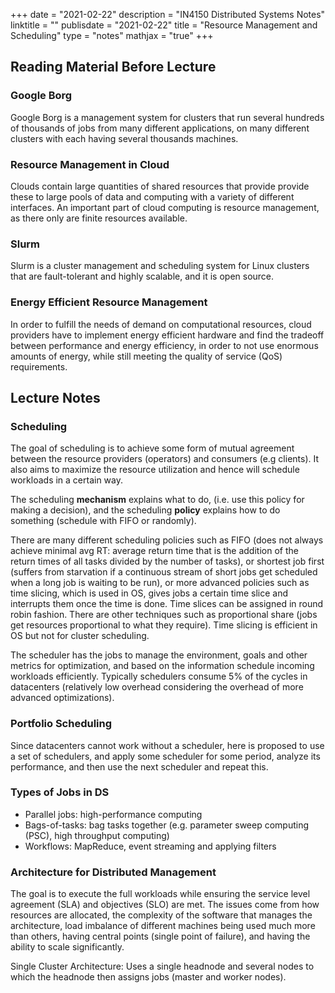 +++
date = "2021-02-22"
description = "IN4150 Distributed Systems Notes"
linktitle = ""
publisdate = "2021-02-22"
title = "Resource Management and Scheduling"
type = "notes"
mathjax = "true"
+++

## Reading Material Before Lecture

### Google Borg

Google Borg is a management system for clusters that run several hundreds of thousands of jobs from many different applications, on many different clusters with each having several thousands machines.

### Resource Management in Cloud

Clouds contain large quantities of shared resources that provide provide these to large pools of data and computing  with a variety of different interfaces. An important part of cloud computing is resource management, as there only are finite resources available.

### Slurm

Slurm is a cluster management and scheduling system for Linux clusters that are fault-tolerant and highly scalable, and it is open source.

### Energy Efficient Resource Management

In order to fulfill the needs of demand on computational resources, cloud providers have to implement energy efficient hardware and find the tradeoff between performance and energy efficiency, in order to not use enormous amounts of energy, while still meeting the quality of service (QoS) requirements.

## Lecture Notes

### Scheduling

The goal of scheduling is to achieve some form of mutual agreement between the resource providers (operators) and consumers (e.g clients). It also aims to maximize the resource utilization and hence will schedule workloads in a certain way.

The scheduling **mechanism** explains what to do, (i.e. use this policy for making a decision), and the scheduling **policy** explains how to do something (schedule with FIFO or randomly).

There are many different scheduling policies such as FIFO (does not always achieve minimal avg RT: average return time that is the addition of the return times of all tasks divided by the number of tasks), or shortest job first (suffers from starvation if a continuous stream of short jobs get scheduled when a long job is waiting to be run), or more advanced policies such as time slicing, which is used in OS, gives jobs a certain time slice and interrupts them once the time is done. Time slices can be assigned in round robin fashion. There are other techniques such as proportional share (jobs get resources proportional to what they require). Time slicing is efficient in OS but not for cluster scheduling.

The scheduler has the jobs to manage the environment, goals and other metrics for optimization, and based on the information schedule incoming workloads efficiently. Typically schedulers consume 5% of the cycles in datacenters (relatively low overhead considering the overhead of more advanced optimizations).

### Portfolio Scheduling

Since datacenters cannot work without a scheduler, here is proposed to use a set of schedulers, and apply some scheduler for some period, analyze its performance, and then use the next scheduler and repeat this.

### Types of Jobs in DS

- Parallel jobs: high-performance computing
- Bags-of-tasks: bag tasks together (e.g. parameter sweep computing (PSC), high throughput computing)
- Workflows: MapReduce, event streaming and applying filters

### Architecture for Distributed Management

The goal is to execute the full workloads while ensuring the service level agreement (SLA) and objectives (SLO) are met. The issues come from how resources are allocated, the complexity of the software that manages the architecture, load imbalance of different machines being used much more than others, having central points (single point of failure), and having the ability to scale significantly.

Single Cluster Architecture: Uses a single headnode and several nodes to which the headnode then assigns jobs (master and worker nodes).
